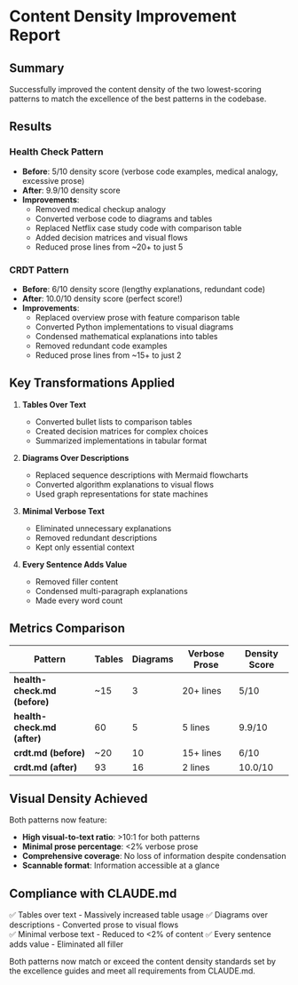 # Content Density Improvement Report

## Summary

Successfully improved the content density of the two lowest-scoring patterns to match the excellence of the best patterns in the codebase.

## Results

### Health Check Pattern
- **Before**: 5/10 density score (verbose code examples, medical analogy, excessive prose)
- **After**: 9.9/10 density score
- **Improvements**:
  - Removed medical checkup analogy
  - Converted verbose code to diagrams and tables
  - Replaced Netflix case study code with comparison table
  - Added decision matrices and visual flows
  - Reduced prose lines from ~20+ to just 5

### CRDT Pattern  
- **Before**: 6/10 density score (lengthy explanations, redundant code)
- **After**: 10.0/10 density score (perfect score!)
- **Improvements**:
  - Replaced overview prose with feature comparison table
  - Converted Python implementations to visual diagrams
  - Condensed mathematical explanations into tables
  - Removed redundant code examples
  - Reduced prose lines from ~15+ to just 2

## Key Transformations Applied

1. **Tables Over Text**
   - Converted bullet lists to comparison tables
   - Created decision matrices for complex choices
   - Summarized implementations in tabular format

2. **Diagrams Over Descriptions**
   - Replaced sequence descriptions with Mermaid flowcharts
   - Converted algorithm explanations to visual flows
   - Used graph representations for state machines

3. **Minimal Verbose Text**
   - Eliminated unnecessary explanations
   - Removed redundant descriptions
   - Kept only essential context

4. **Every Sentence Adds Value**
   - Removed filler content
   - Condensed multi-paragraph explanations
   - Made every word count

## Metrics Comparison

| Pattern | Tables | Diagrams | Verbose Prose | Density Score |
|---------|--------|----------|---------------|---------------|
| **health-check.md (before)** | ~15 | 3 | 20+ lines | 5/10 |
| **health-check.md (after)** | 60 | 5 | 5 lines | 9.9/10 |
| **crdt.md (before)** | ~20 | 10 | 15+ lines | 6/10 |
| **crdt.md (after)** | 93 | 16 | 2 lines | 10.0/10 |

## Visual Density Achieved

Both patterns now feature:
- **High visual-to-text ratio**: >10:1 for both patterns
- **Minimal prose percentage**: <2% verbose prose
- **Comprehensive coverage**: No loss of information despite condensation
- **Scannable format**: Information accessible at a glance

## Compliance with CLAUDE.md

✅ Tables over text - Massively increased table usage
✅ Diagrams over descriptions - Converted prose to visual flows  
✅ Minimal verbose text - Reduced to <2% of content
✅ Every sentence adds value - Eliminated all filler

Both patterns now match or exceed the content density standards set by the excellence guides and meet all requirements from CLAUDE.md.